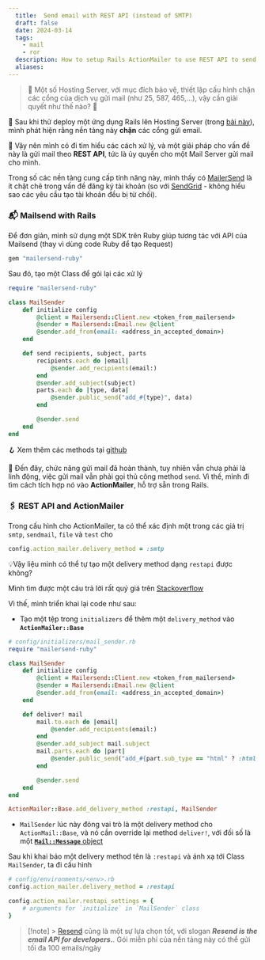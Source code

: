 ```yaml
---
  title:  Send email with REST API (instead of SMTP)
  draft: false
  date: 2024-03-14
  tags:
    - mail
    - ror
  description: How to setup Rails ActionMailer to use REST API to send emails?
  aliases: 
---
```


> 🐯 Một số Hosting Server, với mục đích bảo vệ, thiết lập cấu hình chặn các cổng của dịch vụ gửi mail (như 25, 587, 465,...), vậy cần giải quyết như thế nào? 🙂

🎈 Sau khi thử deploy một ứng dụng Rails lên Hosting Server (trong [bài này](til/deploy-rails-to-render.md)), mình phát hiện rằng nền tảng này **chặn** các cổng gửi email.

🔎 Vậy nên mình có đi tìm hiểu các cách xử lý, và một giải pháp cho vấn đề này là gửi mail theo **REST API**, tức là ủy quyền cho một Mail Server gửi mail cho mình.

Trong số các nền tảng cung cấp tính năng này, mình thấy có [MailerSend](https://www.mailersend.com/) là ít chặt chẽ trong vấn đề đăng ký tài khoản (so với [SendGrid](https://sendgrid.com/en-us) - không hiểu sao các yêu cầu tạo tài khoản đều bị từ chối).

### 📬 Mailsend with Rails

Để đơn giản, mình sử dụng một SDK trên Ruby giúp tương tác với API của Mailsend (thay vì dùng code Ruby để tạo Request)

```ruby
gem "mailersend-ruby"
```

Sau đó, tạo một Class để gói lại các xử lý

```ruby
require "mailersend-ruby"

class MailSender
    def initialize config
        @client = Mailersend::Client.new <token_from_mailersend>
        @sender = Mailersend::Email.new @client
        @sender.add_from(email: <address_in_accepted_domain>)
    end

    def send recipients, subject, parts
        recipients.each do |email|
            @sender.add_recipients(email:)
        end
        @sender.add_subject(subject)
        parts.each do |type, data|
            @sender.public_send("add_#{type}", data)
        end

        @sender.send
    end
end
```

🪝 Xem thêm các methods tại [github](https://github.com/mailersend/mailersend-ruby)

🎈 Đến đây, chức năng gửi mail đã hoàn thành, tuy nhiên vẫn chưa phải là linh động, việc gửi mail vẫn phải gọi thủ công method `send`. Vì thế, mình đi tìm cách tích hợp nó vào **ActionMailer**, hỗ trợ sẵn trong Rails.

### 🖇 REST API and ActionMailer

Trong cấu hình cho ActionMailer, ta có thể xác định một trong các giá trị `smtp`, `sendmail`, `file` và `test` cho

```ruby
config.action_mailer.delivery_method = :smtp
```

💡Vậy liệu mình có thể tự tạo một delivery method dạng `restapi` được không?

Mình tìm được một câu trả lời rất quý giá trên [Stackoverflow](https://stackoverflow.com/questions/64436237/how-can-rails-applicationmailer-be-configured-to-use-an-api-or-restclient-inst)

Vì thế, mình triển khai lại code như sau:

- Tạo một tệp trong `initializers` để thêm một `delivery_method` vào **`ActionMailer::Base`**

```ruby
# config/initializers/mail_sender.rb
require "mailersend-ruby"

class MailSender
    def initialize config
        @client = Mailersend::Client.new <token_from_mailersend>
        @sender = Mailersend::Email.new @client
        @sender.add_from(email: <address_in_accepted_domain>)
    end

    def deliver! mail
        mail.to.each do |email|
            @sender.add_recipients(email:)
        end
        @sender.add_subject mail.subject
        mail.parts.each do |part|
            @sender.public_send("add_#{part.sub_type == "html" ? :html : :text}", part.body.raw_source)
        end

        @sender.send
    end
end

ActionMailer::Base.add_delivery_method :restapi, MailSender
```

- `MailSender` lúc này đóng vai trò là một delivery method cho `ActionMail::Base`, và nó cần override lại method `deliver!`, với đối số là một [**`Mail::Message`** object](https://www.rubydoc.info/github/mikel/mail/Mail/Message)

Sau khi khai báo một delivery method tên là `:restapi` và ánh xạ tới Class `MailSender`, ta đi cấu hình

```ruby
# config/environments/<env>.rb
config.action_mailer.delivery_method = :restapi

config.action_mailer.restapi_settings = {
    # arguments for `initialize` in `MailSender` class
}
```

> [!note] > [Resend](https://resend.com/overview) cũng là một sự lựa chọn tốt, với slogan **_Resend is the email API for developers._**. Gói miễn phí của nền tảng này có thể gửi tối đa 100 emails/ngày
